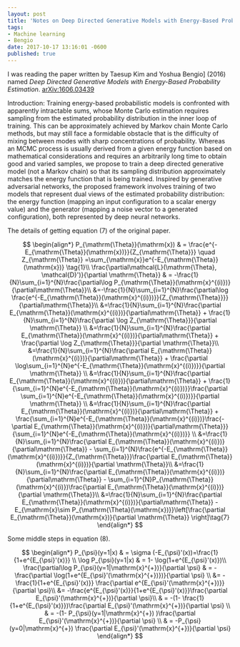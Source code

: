```yaml
---
layout: post
title: 'Notes on Deep Directed Generative Models with Energy-Based Probability Estimation'
tags:
- Machine learning
- Bengio
date: 2017-10-17 13:16:01 -0600
published: true
---
```


I was reading the paper written by Taesup Kim and Yoshua Bengio] (2016) named *Deep Directed Generative Models with Energy-Based Probability Estimation*. [arXiv:1606.03439](https://arxiv.org/abs/1606.03439.pdf)

Introduction: Training energy-based probabilistic models is confronted with apparently intractable sums, whose Monte Carlo estimation requires sampling from the estimated probability distribution in the inner loop of training. This can be approximately achieved by Markov chain Monte Carlo methods, but may still face a formidable obstacle that is the difficulty of mixing between modes with sharp concentrations of probability. Whereas an MCMC process is usually derived from a given energy function based on mathematical considerations and requires an arbitrarily long time to obtain good and varied samples, we propose to train a deep directed generative model (not a Markov chain) so that its sampling distribution approximately matches the energy function that is being trained. Inspired by generative adversarial networks, the proposed framework involves training of two models that represent dual views of the estimated probability distribution: the energy function (mapping an input configuration to a scalar energy value) and the generator (mapping a noise vector to a generated configuration), both represented by deep neural networks.


The details of getting equation (7) of the original paper.

$$
\begin{align*}
P_{\mathrm{\Theta}}(\mathrm{x}) & = \frac{e^{-E_{\mathrm{\Theta}}(\mathrm{x})}}{Z_{\mathrm{\Theta}}} \quad Z_{\mathrm{\Theta}} =\sum_{\mathrm{x}}e^{-E_{\mathrm{\Theta}}(\mathrm{x})} \tag{1}\\
\frac{\partial\mathcal{L}(\mathrm{\Theta}, \mathcal{D}')}{\partial \mathrm{\Theta}} & = -\frac{1}{N}\sum_{i=1}^{N}\frac{\partial\log P_{\mathrm{\Theta}}(\mathrm{x}^{(i)})}{\partial\mathrm{\Theta}}\\
&=-\frac{1}{N}\sum_{i=1}^{N}\frac{\partial\log \frac{e^{-E_{\mathrm{\Theta}}(\mathrm{x}^{(i)})}}{Z_{\mathrm{\Theta}}}}{\partial\mathrm{\Theta}}\\
&=\frac{1}{N}\sum_{i=1}^{N}\frac{\partial E_{\mathrm{\Theta}}(\mathrm{x}^{(i)})}{\partial\mathrm{\Theta}} + \frac{1}{N}\sum_{i=1}^{N}\frac{\partial \log Z_{\mathrm{\Theta}}}{\partial \mathrm{\Theta}} \\
&=\frac{1}{N}\sum_{i=1}^{N}\frac{\partial E_{\mathrm{\Theta}}(\mathrm{x}^{(i)})}{\partial\mathrm{\Theta}} + \frac{\partial \log Z_{\mathrm{\Theta}}}{\partial \mathrm{\Theta}}\\
&=\frac{1}{N}\sum_{i=1}^{N}\frac{\partial E_{\mathrm{\Theta}}(\mathrm{x}^{(i)})}{\partial\mathrm{\Theta}} + \frac{\partial \log\sum_{i=1}^{N}e^{-E_{\mathrm{\Theta}}(\mathrm{x}^{(i)})}}{\partial \mathrm{\Theta}} \\
&=\frac{1}{N}\sum_{i=1}^{N}\frac{\partial E_{\mathrm{\Theta}}(\mathrm{x}^{(i)})}{\partial\mathrm{\Theta}} +  \frac{1}{\sum_{i=1}^{N}e^{-E_{\mathrm{\Theta}}(\mathrm{x}^{(i)})}}\frac{\partial \sum_{i=1}^{N}e^{-E_{\mathrm{\Theta}}(\mathrm{x}^{(i)})}}{\partial \mathrm{\Theta}} \\
&=\frac{1}{N}\sum_{i=1}^{N}\frac{\partial E_{\mathrm{\Theta}}(\mathrm{x}^{(i)})}{\partial\mathrm{\Theta}} +  \frac{\sum_{i=1}^{N}e^{-E_{\mathrm{\Theta}}(\mathrm{x}^{(i)})}\frac{-\partial E_{\mathrm{\Theta}}(\mathrm{x}^{(i)})}{\partial\mathrm{\Theta}}}{\sum_{i=1}^{N}e^{-E_{\mathrm{\Theta}}(\mathrm{x}^{(i)})}}  \\
&=\frac{1}{N}\sum_{i=1}^{N}\frac{\partial E_{\mathrm{\Theta}}(\mathrm{x}^{(i)})}{\partial\mathrm{\Theta}} - \sum_{i=1}^{N}\frac{e^{-E_{\mathrm{\Theta}}(\mathrm{x}^{(i)})}}{Z_{\mathrm{\Theta}}}\frac{\partial E_{\mathrm{\Theta}}(\mathrm{x}^{(i)})}{\partial \mathrm{\Theta}}\\
&=\frac{1}{N}\sum_{i=1}^{N}\frac{\partial E_{\mathrm{\Theta}}(\mathrm{x}^{(i)})}{\partial\mathrm{\Theta}} - \sum_{i=1}^{N}P_{\mathrm{\Theta}}(\mathrm{x}^{(i)})\frac{\partial E_{\mathrm{\Theta}}(\mathrm{x}^{(i)})}{\partial \mathrm{\Theta}}\\
&=\frac{1}{N}\sum_{i=1}^{N}\frac{\partial E_{\mathrm{\Theta}}(\mathrm{x}^{(i)})}{\partial\mathrm{\Theta}} - E_{\mathrm{x}\sim P_{\mathrm{\Theta}(\mathrm{x})}}\left[\frac{\partial E_{\mathrm{\Theta}}(\mathrm{x})}{\partial \mathrm{\Theta}} \right]\tag{7}
\end{align*}
$$

Some middle steps in equation (8).

$$
\begin{align*}
P_{\psi}(y=1|x) & = \sigma (-E_{\psi}'(x))=\frac{1}{1+e^{E_{\psi}'(x)}} \\
\log P_{\psi}(y=1|x) & = 1- \log(1+e^{E_{\psi}'(x)})\\
\frac{\partial\log P_{\psi}(y=1|\mathrm{x}^{+})}{\partial \psi} & = - \frac{\partial \log(1+e^{E_{\psi}'(\mathrm{x}^{+})})}{\partial \psi}  \\
&= -\frac{1}{1+e^{E_{\psi}'(x)}} \frac{\partial e^{E_{\psi}'(\mathrm{x}^{+})}}{\partial \psi}\\
&= -\frac{e^{E_{\psi}'(x)}}{1+e^{E_{\psi}'(x)}}\frac{\partial E_{\psi}'(\mathrm{x}^{+})}{\partial \psi}\\
& = -(1- \frac{1}{1+e^{E_{\psi}'(x)}})\frac{\partial E_{\psi}'(\mathrm{x}^{+})}{\partial \psi} \\
& = -(1- P_{\psi}(y=1|\mathrm{x}^{+}) )\frac{\partial E_{\psi}'(\mathrm{x}^{+})}{\partial \psi} \\
& = -P_{\psi}(y=0|\mathrm{x}^{+}) \frac{\partial E_{\psi}'(\mathrm{x}^{+})}{\partial \psi} 
\end{align*}
$$


